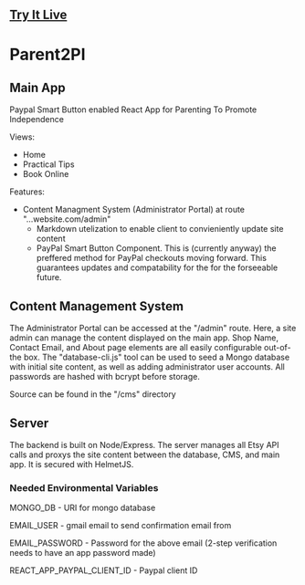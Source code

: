 ## [Try It Live](https://parent2pi.herokuapp.com/ "Parent2PI Beta Demo")

# Parent2PI
## Main App

Paypal Smart Button enabled React App for Parenting To Promote Independence

Views:
* Home
* Practical Tips
* Book Online

Features:
* Content Managment System (Administrator Portal) at route "...website.com/admin"
  * Markdown utelization to enable client to convieniently update site content
  * PayPal Smart Button Component. This is (currently anyway) the preffered method for PayPal checkouts moving forward. This guarantees updates and compatability for the for the forseeable future.

## Content Management System
The Administrator Portal can be accessed at the "/admin" route. Here, a site admin can manage the content displayed on the main app. Shop Name, Contact Email, and About page elements are all easily configurable out-of-the box. The "database-cli.js" tool can be used to seed a Mongo database with initial site content, as well as adding administrator user accounts. All passwords are hashed with bcrypt before storage.

Source can be found in the "/cms" directory

## Server
The backend is built on Node/Express. The server manages all Etsy API calls and proxys the site content between the database, CMS, and main app. It is secured with HelmetJS.

### Needed Environmental Variables
MONGO_DB - URI for mongo database

EMAIL_USER - gmail email to send confirmation email from

EMAIL_PASSWORD - Password for the above email (2-step verification needs to have an app password made)

REACT_APP_PAYPAL_CLIENT_ID - Paypal client ID
